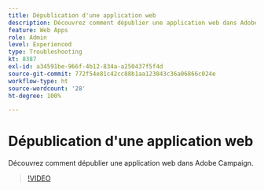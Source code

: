 ```yaml
---
title: Dépublication d'une application web
description: Découvrez comment dépublier une application web dans Adobe Campaign.
feature: Web Apps
role: Admin
level: Experienced
type: Troubleshooting
kt: 8387
exl-id: a34591be-966f-4b12-834a-a250437f5f4d
source-git-commit: 772f54e81c42cc88b1aa123843c36a06866c024e
workflow-type: ht
source-wordcount: '28'
ht-degree: 100%

---
```


# Dépublication d&#39;une application web

Découvrez comment dépublier une application web dans Adobe Campaign.

>[!VIDEO](https://video.tv.adobe.com/v/335892?quality=12)
